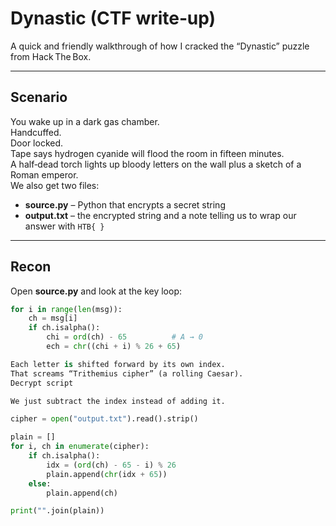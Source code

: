 # Dynastic (CTF write‑up)

A quick and friendly walkthrough of how I cracked the “Dynastic” puzzle from Hack The Box.

---

## Scenario

You wake up in a dark gas chamber.  
Handcuffed.  
Door locked.  
Tape says hydrogen cyanide will flood the room in fifteen minutes.  
A half‑dead torch lights up bloody letters on the wall plus a sketch of a Roman emperor.  
We also get two files:

* **source.py** – Python that encrypts a secret string  
* **output.txt** – the encrypted string and a note telling us to wrap our answer with `HTB{ }`


---

## Recon

Open **source.py** and look at the key loop:

```python
for i in range(len(msg)):
    ch = msg[i]
    if ch.isalpha():
        chi = ord(ch) - 65          # A → 0
        ech = chr((chi + i) % 26 + 65)

Each letter is shifted forward by its own index.
That screams “Trithemius cipher” (a rolling Caesar).
Decrypt script

We just subtract the index instead of adding it.

cipher = open("output.txt").read().strip()

plain = []
for i, ch in enumerate(cipher):
    if ch.isalpha():
        idx = (ord(ch) - 65 - i) % 26
        plain.append(chr(idx + 65))
    else:
        plain.append(ch)

print("".join(plain))
